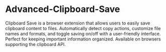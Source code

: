 # Advanced-Clipboard-Save
Clipboard Save is a browser extension that allows users to easily save clipboard content to files. Automatically detect copy actions, customize file names and formats, and toggle saving on/off with a user-friendly interface. Perfect for keeping important information organized. Available on browsers supporting the clipboard API.
